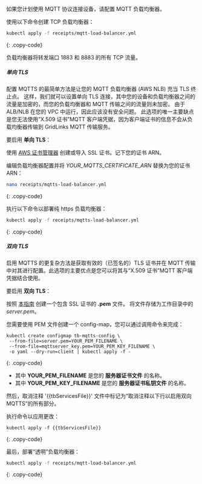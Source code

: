 如果您计划使用 MQTT 协议连接设备，请配置 MQTT 负载均衡器。

使用以下命令创建 TCP 负载均衡器：

```bash
kubectl apply -f receipts/mqtt-load-balancer.yml
```
{: .copy-code}

负载均衡器将转发端口 1883 和 8883 的所有 TCP 流量。

##### 单向 TLS

配置 MQTTS 的最简单方法是让您的 MQTT 负载均衡器 (AWS NLB) 充当 TLS 终止点。
这样，我们就可以设置单向 TLS 连接，其中您的设备和负载均衡器之间的流量是加密的，而您的负载均衡器和 MQTT 传输之间的流量则未加密。
由于 ALB/NLB 在您的 VPC 中运行，因此应该没有安全问题。
此选项的唯一主要缺点是您无法使用“X.509 证书”MQTT 客户端凭据，因为客户端证书的信息不会从负载均衡器传输到 GridLinks MQTT 传输服务。

要启用 **单向 TLS**：

使用 [AWS 证书管理器](https://aws.amazon.com/certificate-manager/) 创建或导入 SSL 证书。记下您的证书 ARN。

编辑负载均衡器配置并将 *YOUR_MQTTS_CERTIFICATE_ARN* 替换为您的证书 ARN：

```bash
nano receipts/mqtts-load-balancer.yml
```
{: .copy-code}

执行以下命令以部署纯 https 负载均衡器：

```bash
kubectl apply -f receipts/mqtts-load-balancer.yml
```
{: .copy-code}

##### 双向 TLS

启用 MQTTS 的更复杂方法是获取有效的（已签名的）TLS 证书并在 MQTT 传输中对其进行配置。此选项的主要优点是您可以将其与“X.509 证书”MQTT 客户端凭据结合使用。

要启用 **双向 TLS**：

按照 [本指南](/docs/user-guide/mqtt-over-ssl/) 创建一个包含 SSL 证书的 **.pem** 文件。
将文件存储为工作目录中的 *server.pem*。

您需要使用 PEM 文件创建一个 config-map，您可以通过调用命令来完成：

```
kubectl create configmap tb-mqtts-config \
 --from-file=server.pem=YOUR_PEM_FILENAME \
 --from-file=mqttserver_key.pem=YOUR_PEM_KEY_FILENAME \
 -o yaml --dry-run=client | kubectl apply -f -
```
{: .copy-code}

* 其中 **YOUR_PEM_FILENAME** 是您的 **服务器证书文件** 的名称。
* 其中 **YOUR_PEM_KEY_FILENAME** 是您的 **服务器证书私钥文件** 的名称。

然后，取消注释 '{{tbServicesFile}}' 文件中标记为“取消注释以下行以启用双向 MQTTS”的所有部分。

执行命令以应用更改：

```
kubectl apply -f {{tbServicesFile}}
```
{: .copy-code}

最后，部署“透明”负载均衡器：

```bash
kubectl apply -f receipts/mqtt-load-balancer.yml
```
{: .copy-code}